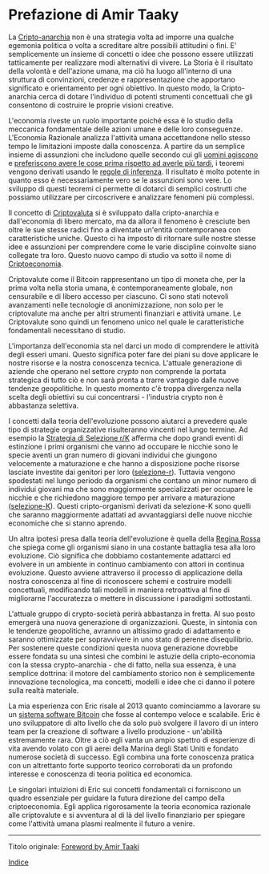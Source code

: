 # Prefazione di Amir Taaky



La [Cripto-anarchia](https://en.wikipedia.org/wiki/Crypto-anarchism) non è una strategia volta ad imporre una qualche egemonia politica o volta a screditare altre possibili attitudini o fini. E' semplicemente un insieme di concetti o idee che possono essere utilizzati tatticamente per realizzare modi alternativi di vivere. La Storia è il risultato della volontà e dell'azione umana, ma ciò ha luogo all'interno di una struttura di convinzioni, credenze e rappresentazione che apportano significato e orientamento per ogni obiettivo. In questo modo, la Cripto-anarchia cerca di dotare l'individuo di potenti strumenti concettuali che gli consentono di costruire le proprie visioni creative.

L'economia riveste un ruolo importante poiché essa è lo studio della meccanica fondamentale delle azioni umane e delle loro conseguenze. L'Economia Razionale analizza l'attività umana accettandone nello stesso tempo le limitazioni imposte dalla conoscenza. A partire da un semplice insieme di assunzioni che includono quelle secondo cui gli [uomini agiscono](https://en.wikipedia.org/wiki/Action_axiom) e [preferiscono avere le cose prima rispetto ad averle più tardi](https://www.treccani.it/enciclopedia/preferenza-temporale-tasso-di_(Dizionario-di-Economia-e-Finanza)), i teoremi vengono derivati usando le [regole di inferenza](https://it.wikipedia.org/wiki/Regola_di_inferenza). Il risultato è molto potente in quanto esso è necessariamente vero se le assunzioni sono vere. Lo sviluppo di questi teoremi ci permette di dotarci di semplici costrutti che possiamo utilizzare per circoscrivere e analizzare fenomeni più complessi. 

Il concetto di [Criptovaluta](https://it.wikipedia.org/wiki/Criptovaluta) si è sviluppato dalla cripto-anarchia e dall'economia di libero mercato, ma da allora il fenomeno è cresciute ben oltre le sue stesse radici fino a diventate un'entità contemporanea con caratteristiche uniche. Questo ci ha imposto di ritornare sulle nostre stesse idee e assunzioni per comprendere come le varie discipline coinvolte siano collegate tra loro. Questo nuovo campo di studio va sotto il nome di [Criptoeconomia](chapters/ch001-cryptoeconomics.md).

Criptovalute come il Bitcoin rappresentano un tipo di moneta che, per la prima volta nella storia umana, è contemporaneamente globale, non censurabile e di libero accesso per ciascuno. Ci sono stati notevoli avanzamenti nelle tecnologie di anonimizzazione, non solo per le criptovalute ma anche per altri strumenti finanziari e attività umane. Le Criptovalute sono quindi un fenomeno unico nel quale le caratteristiche fondamentali necessitano di studio.

L'importanza dell'economia sta nel darci un modo di comprendere le attività degli esseri umani. Questo significa poter fare dei piani su dove applicare le nostre risorse e la nostra conoscenza tecnica. L'attuale generazione di aziende che operano nel settore _crypto_ non comprende la portata strategica di tutto ciò e non sarà pronta a trarre vantaggio dalle nuove tendenze geopolitiche. In questo momento c'è troppa divergenza nella scelta degli  obiettivi su cui concentrarsi - l'industria crypto non è abbastanza selettiva.

I concetti dalla teoria dell'evoluzione possono aiutarci a prevedere quale tipo di strategie organizzative risulteranno vincenti nel lungo termine. Ad esempio la [Strategia di Selezione r/K](https://it.wikipedia.org/wiki/Strategia_r-K) afferma che dopo grandi eventi di estinzione i primi organismi che vanno ad occupare le nicchie sono le specie aventi un gran numero di giovani individui che giungono velocemente a maturazione e che hanno a disposizione poche risorse lasciate investite dai genitori per loro ([selezione-r](https://it.wikipedia.org/wiki/Strategia_r-K#Strategia_R)). Tuttavia vengono spodestati nel lungo periodo da organismi che contano un minor numero di individui giovani ma che sono maggiormente specializzati per occupare le nicchie e che richiedono maggiore tempo per arrivare a maturazione ([selezione-K](https://it.wikipedia.org/wiki/Strategia_r-K#Strategia_K)). Questi cripto-organismi derivati da selezione-K sono quelli che saranno maggiormente adattati ad avvantaggiarsi delle nuove nicchie economiche che si stanno aprendo.

Un altra ipotesi presa dalla teoria dell'evoluzione è quella della [Regina Rossa](https://it.wikipedia.org/wiki/Ipotesi_della_Regina_Rossa) che spiega come gli organismi siano in una costante battaglia tesa alla loro evoluzione. Ciò significa che dobbiamo costantemente adattarci ed evolvere in un ambiente in continuo cambiamento con attori in continua evoluzione. Questo avviene attraverso il processo di applicazione della nostra conoscenza al fine di riconoscere schemi e costruire modelli concettuali, modificando tali modelli in maniera retroattiva al fine di migliorarne l'accuratezza o mettere in discussione i paradigmi sottostanti.

L'attuale gruppo di crypto-società perirà abbastanza in fretta. Al suo posto emergerà una nuova generazione di organizzazioni. Queste, in sintonia con le tendenze geopolitiche, avranno un altissimo grado di adattamento e saranno ottimizzate per sopravvivere in uno stato di perenne disequilibrio. Per sostenere queste condizioni questa nuova generazione dovrebbe essere fondata su una sintesi che combini le astuzie della cripto-economia con la stessa crypto-anarchia - che di fatto, nella sua essenza, è una semplice dottrina: il motore del cambiamento storico non è semplicemente innovazione tecnologica, ma concetti, modelli e idee che ci danno il potere sulla realtà materiale.

La mia esperienza con Eric risale al 2013 quanto cominciammo a lavorare su un [sistema software Bitcoin](https://github.com/libbitcoin) che fosse al contempo veloce e scalabile. Eric è uno sviluppatore di alto livello che da solo può svolgere il lavoro di un intero team per la creazione di software a livello produzione - un'abilità estremamente rara. Oltre a ciò egli vanta un ampio spettro di esperienze di vita avendo volato con gli aerei della Marina degli Stati Uniti e fondato numerose società di successo. Egli combina una forte conoscenza pratica con un altrettanto forte supporto teorico corroborati da un profondo interesse e conoscenza di teoria politica ed economica.

Le singolari intuizioni di Eric sui concetti fondamentali ci forniscono un quadro essenziale per guidare la futura direzione del campo della criptoeconomia. Egli applica rigorosamente la teoria economica razionale alle criptovalute e si avventura al di là del livello finanziario per spiegare come l'attività umana plasmi realmente il futuro a venire.

------

Titolo originale: [Foreword by Amir Taaki](https://github.com/libbitcoin/libbitcoin-system/wiki/Foreword-by-Amir-Taaki)

[Indice](/README.md)

